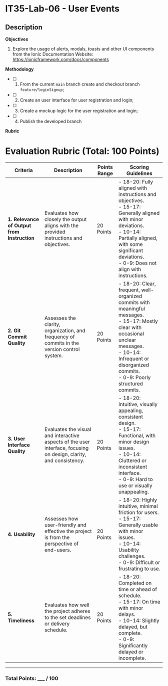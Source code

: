 # IT35-Lab-06 - User Events
## Description

**Objectives**

1.  Explore the usage of alerts, modals, toasts and other UI components from the  Ionic Documentation Website: https://ionicframework.com/docs/components

**Methodology**

 - [ ] 1. From the current `main` branch create and checkout branch `feature/loginSignup`;

 - [ ] 2. Create an user interface for user registration and login;

 - [ ] 3. Create a mockup logic for the user registration and login;

 - [ ] 4. Publish the developed branch


 **Rubric**
 
 # Evaluation Rubric (Total: 100 Points)

| **Criteria**                       | **Description**                                                                 | **Points Range** | **Scoring Guidelines**                                                                                                   |
|------------------------------------|---------------------------------------------------------------------------------|------------------|--------------------------------------------------------------------------------------------------------------------------|
| **1. Relevance of Output from Instruction** | Evaluates how closely the output aligns with the provided instructions and objectives. | 20 Points        | - 18-20: Fully aligned with instructions and objectives. <br> - 15-17: Generally aligned with minor deviations. <br> - 10-14: Partially aligned, with some significant deviations. <br> - 0-9: Does not align with instructions. |
| **2. Git Commit Quality**          | Assesses the clarity, organization, and frequency of commits in the version control system. | 20 Points        | - 18-20: Clear, frequent, well-organized commits with meaningful messages. <br> - 15-17: Mostly clear with occasional unclear messages. <br> - 10-14: Infrequent or disorganized commits. <br> - 0-9: Poorly structured commits. |
| **3. User Interface Quality**      | Evaluates the visual and interactive aspects of the user interface, focusing on design, clarity, and consistency. | 20 Points        | - 18-20: Intuitive, visually appealing, consistent design. <br> - 15-17: Functional, with minor design issues. <br> - 10-14: Cluttered or inconsistent interface. <br> - 0-9: Hard to use or visually unappealing. |
| **4. Usability**                   | Assesses how user-friendly and effective the project is from the perspective of end-users. | 20 Points        | - 18-20: Highly intuitive, minimal friction for users. <br> - 15-17: Generally usable with minor issues. <br> - 10-14: Usability challenges. <br> - 0-9: Difficult or frustrating to use. |
| **5. Timeliness**                  | Evaluates how well the project adheres to the set deadlines or delivery schedule. | 20 Points        | - 18-20: Completed on time or ahead of schedule. <br> - 15-17: On time with minor delays. <br> - 10-14: Slightly delayed, but complete. <br> - 0-9: Significantly delayed or incomplete. |

---

### Total Points: ___ / 100

